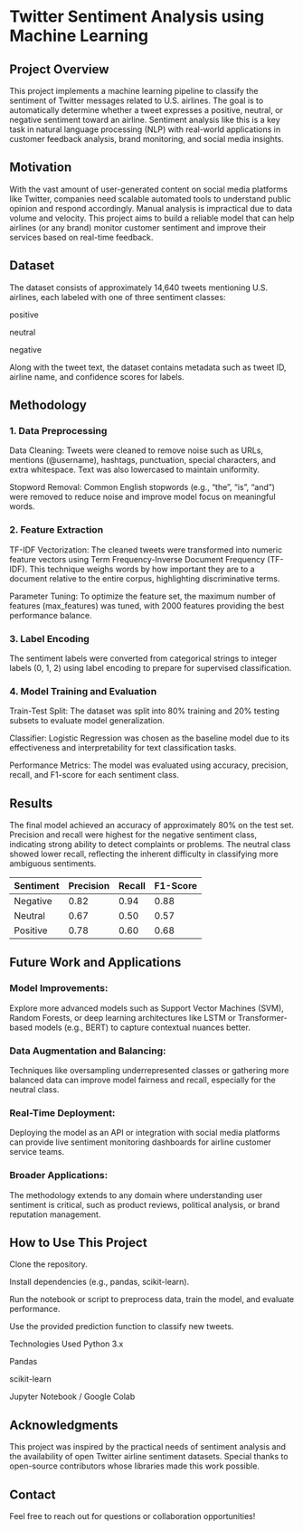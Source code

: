 # Twitter Sentiment Analysis using Machine Learning

## Project Overview

This project implements a machine learning pipeline to classify the sentiment of Twitter messages related to U.S. airlines. The goal is to automatically determine whether a tweet expresses a positive, neutral, or negative sentiment toward an airline. Sentiment analysis like this is a key task in natural language processing (NLP) with real-world applications in customer feedback analysis, brand monitoring, and social media insights.

## Motivation
With the vast amount of user-generated content on social media platforms like Twitter, companies need scalable automated tools to understand public opinion and respond accordingly. Manual analysis is impractical due to data volume and velocity. This project aims to build a reliable model that can help airlines (or any brand) monitor customer sentiment and improve their services based on real-time feedback.

## Dataset
The dataset consists of approximately 14,640 tweets mentioning U.S. airlines, each labeled with one of three sentiment classes:

positive

neutral

negative

Along with the tweet text, the dataset contains metadata such as tweet ID, airline name, and confidence scores for labels.

## Methodology
### 1. Data Preprocessing
Data Cleaning:
Tweets were cleaned to remove noise such as URLs, mentions (@username), hashtags, punctuation, special characters, and extra whitespace. Text was also lowercased to maintain uniformity.

Stopword Removal:
Common English stopwords (e.g., “the”, “is”, “and”) were removed to reduce noise and improve model focus on meaningful words.

### 2. Feature Extraction
TF-IDF Vectorization:
The cleaned tweets were transformed into numeric feature vectors using Term Frequency-Inverse Document Frequency (TF-IDF). This technique weighs words by how important they are to a document relative to the entire corpus, highlighting discriminative terms.

Parameter Tuning:
To optimize the feature set, the maximum number of features (max_features) was tuned, with 2000 features providing the best performance balance.

### 3. Label Encoding
The sentiment labels were converted from categorical strings to integer labels (0, 1, 2) using label encoding to prepare for supervised classification.

### 4. Model Training and Evaluation
Train-Test Split:
The dataset was split into 80% training and 20% testing subsets to evaluate model generalization.

Classifier:
Logistic Regression was chosen as the baseline model due to its effectiveness and interpretability for text classification tasks.

Performance Metrics:
The model was evaluated using accuracy, precision, recall, and F1-score for each sentiment class.

## Results
The final model achieved an accuracy of approximately 80% on the test set. Precision and recall were highest for the negative sentiment class, indicating strong ability to detect complaints or problems. The neutral class showed lower recall, reflecting the inherent difficulty in classifying more ambiguous sentiments.

| Sentiment | Precision | Recall | F1-Score |
|-----------|-----------|--------|----------|
| Negative  | 0.82      | 0.94   | 0.88     |
| Neutral   | 0.67      | 0.50   | 0.57     |
| Positive  | 0.78      | 0.60   | 0.68     |


## Future Work and Applications
### Model Improvements:
Explore more advanced models such as Support Vector Machines (SVM), Random Forests, or deep learning architectures like LSTM or Transformer-based models (e.g., BERT) to capture contextual nuances better.

### Data Augmentation and Balancing:
Techniques like oversampling underrepresented classes or gathering more balanced data can improve model fairness and recall, especially for the neutral class.

### Real-Time Deployment:
Deploying the model as an API or integration with social media platforms can provide live sentiment monitoring dashboards for airline customer service teams.

### Broader Applications:
The methodology extends to any domain where understanding user sentiment is critical, such as product reviews, political analysis, or brand reputation management.

## How to Use This Project
Clone the repository.

Install dependencies (e.g., pandas, scikit-learn).

Run the notebook or script to preprocess data, train the model, and evaluate performance.

Use the provided prediction function to classify new tweets.

Technologies Used
Python 3.x

Pandas

scikit-learn

Jupyter Notebook / Google Colab

## Acknowledgments
This project was inspired by the practical needs of sentiment analysis and the availability of open Twitter airline sentiment datasets. Special thanks to open-source contributors whose libraries made this work possible.

## Contact
Feel free to reach out for questions or collaboration opportunities!
